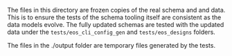 <!--
  ~ Copyright (c) 2023 Arista Networks, Inc.
  ~ Use of this source code is governed by the Apache License 2.0
  ~ that can be found in the LICENSE file.
  -->

The files in this directory are frozen copies of the real schema and and data.
This is to ensure the tests of the schema tooling itself are consistent as the data models evolve.
The fully updated schemas are tested with the updated data under the `tests/eos_cli_config_gen` and `tests/eos_designs` folders.

The files in the ./output folder are temporary files generated by the tests.
